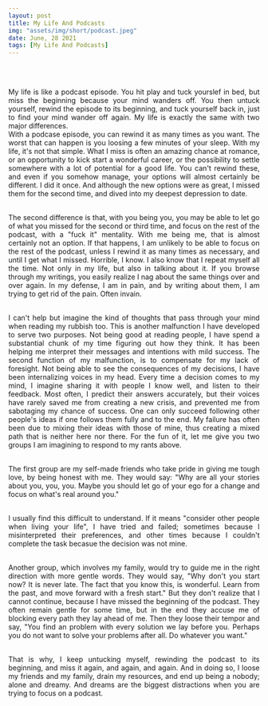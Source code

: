 ```yaml
---
layout: post
title: My Life And Podcasts
img: "assets/img/short/podcast.jpeg"
date: June, 28 2021
tags: [My Life And Podcasts]
---
```

  
<br><br>
<div align="justify">

My life is like a podcast episode. You hit play and tuck yourslef in bed, but miss the beginning because your mind wanders off. You then untuck yourself, rewind the episode to its beginning, and tuck yourself back in, just to find your mind wander off again. My life is exactly the same with two major differences. <br>
With a podcase episode, you can rewind it as many times as you want. The worst that can happen is you loosing a few minutes of your sleep. With my life, it's not that simple. What I miss is often an amazing chance at romance, or an opportunity to kick start a wonderful career, or the possibility to settle somewhere with a lot of potential for a good life. You can't rewind these, and even if you somehow manage, your options will almost certainly be different. I did it once. And although the new options were as great, I missed them for the second time, and dived into my deepest depression to date. <br><br>
  
The second difference is that, with you being you, you may be able to let go of what you missed for the second or third time, and focus on the rest of the podcast, with a "fuck it" mentality. With me being me, that is almost certainly not an option. If that happens, I am unlikely to be able to focus on the rest of the podcast, unless I rewind it as many times as necessary, and  until I get what I missed. Horrible, I know. I also know that I repeat myself all the time. Not only in my life, but also in talking about it. If you browse through my writings, you easily realize I nag about the same things over and over again. In my defense, I am in pain, and by writing about them, I am trying to get rid of the pain. Often invain. <br><br>
  
I can't help but imagine the kind of thoughts that pass through your mind when reading my rubbish too. This is another malfunction I have developed to serve two purposes. Not being good at reading people, I have spend a substantial chunk of my time figuring out how they think. It has been helping me interpret their messages and intentions with mild success. The second function of my malfunction, is to compensate for my lack of foresight. Not being able to see the consequences of my decisions, I have been internalizing voices in my head. Every time a decision comes to my mind, I imagine sharing it with people I know well, and listen to their feedback. Most often, I predict their answers accurately, but their voices have rarely saved me from creating a new crisis, and prevented me from sabotaging my chance of success. One can only succeed following other people's ideas if one follows them fully and to the end. My failure has often been due to mixing their ideas with those of mine, thus creating a mixed path that is neither here nor there. For the fun of it, let me give you two groups I am imagining to respond to my rants above. <br><br>
  
The first group are my self-made friends who take pride in giving me tough love, by being honest with me. They would say: "Why are all your stories about you, you, you. Maybe you should let go of your ego for a change and focus on what's real around you."<br><br>

I usually find this difficult to understand. If it means "consider other people when living your life", I have tried and failed; sometimes because I misinterpreted their preferences, and other times because I couldn't complete the task becasue the decision was not mine. <br><br>
  
Another group, which involves my family, would try to guide me in the right direction with more gentle words. They would say, "Why don't you start now? It is never late. The fact that you know this, is wonderful. Learn from the past, and move forward with a fresh start." But they don't realize that I cannot continue, because I have missed the beginning of the podcast. They often remain gentle for some time, but in the end they accuse me of blocking every path they lay ahead of me. Then they loose their tempor and say, "You find an problem with every solution we lay before you. Perhaps you do not want to solve your problems after all. Do whatever you want."<br><br>

That is why, I keep untucking myself, rewinding the podcast to its beginning, and miss it again, and again, and again. And in doing so, I loose my friends and my family, drain my resources, and end up being a nobody; alone and dreamy. And dreams are the biggest distractions when you are trying to focus on a podcast. <br><br>


  
  
  
</div>
<br><br>
<br><br>
<br><br>
<br><br>
<br><br>
<br><br> 
